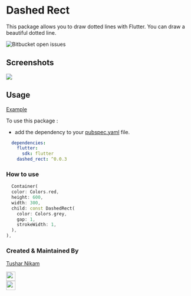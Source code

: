 # Dashed Rect

This package allows you to draw dotted lines with Flutter. You can draw a beautiful dotted line.

![Bitbucket open issues](https://img.shields.io/bitbucket/issues-raw/champ96k/DashedRect)

## Screenshots

![](https://i.ibb.co/kmYrfcM/screenshot.png)


## Usage


[Example](https://github.com/champ96k/DashedRect/tree/master/example)

To use this package :

* add the dependency to your [pubspec.yaml](https://github.com/champ96k/DashedRect/tree/master/example/pubspec.yaml) file.

```yaml
  dependencies:
    flutter:
      sdk: flutter
    dashed_rect: ^0.0.3
```

### How to use

```dart
  Container(
  color: Colors.red,
  height: 600,
  width: 300,
  child: const DashedRect(
    color: Colors.grey,
    gap: 1,
    strokeWidth: 1,
  ),
),
```

### Created & Maintained By

[Tushar Nikam](http://tusharnikam.ml/)


<a href="https://www.twitter.com/champ_96k"><img src="https://img.shields.io/badge/twitter-%231DA1F2.svg?&style=for-the-badge&logo=twitter&logoColor=white" height=25> </a>
<br>
<a href="https://www.linkedin.com/in/tushar-nikam-a29a97131/"><img src="https://img.shields.io/badge/linkedin-%230077B5.svg?&style=for-the-badge&logo=linkedin&logoColor=white" height=25></a> 